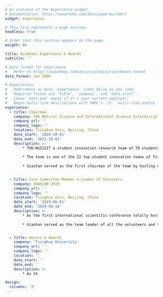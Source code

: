 ```yaml
---
# An instance of the Experience widget.
# Documentation: https://wowchemy.com/docs/page-builder/
widget: experience

# This file represents a page section.
headless: true

# Order that this section appears on the page.
weight: 80

title: Academic Experience & Awards
subtitle: ''

# Date format for experience
#   Refer to https://wowchemy.com/docs/customization/#date-format
date_format: Jan 2006

# Experiences.
#   Add/remove as many `experience` items below as you like.
#   Required fields are `title`, `company`, and `date_start`.
#   Leave `date_end` empty if it's your current employer.
#   Begin multi-line descriptions with YAML's `|2-` multi-line prefix.
experience:
  - title: Chairman
    company: THU Natural Science and Informational Science Interdisciplinary Innovation Team (THU-NSISIIT)
    company_url: ''
    company_logo: ''
    location: Tsinghua Univ, Beijing, China
    date_start: '2020-10-01'
    date_end: '2021-10-01'
    description: >-
        * THU-NSISIIT a student innovation research team of 70 students from 10 faculties. Our team focus on multi-dimensional interdisciplinary research in the field of natural science (including physics, biology, neuroscience, etc.) and informational science. The team create a platform and financially supporting the students for interdisciplinary research.
        
        * The team is one of the 22 top student innovation teams of Tsinghua University. 
        
        * Xiaihan served as the first chairman of the team by hosting events and inviting distinguished speakers.

        
  - title: Core Committee Member & Leader of Voluteers
    company: INASCON 2019
    company_url: ''
    company_logo: ''
    location: Tsinghua Univ, Beijing, China
    date_start: '2019-06-01'
    date_end: '2019-08-18'
    description: >-
        * As the first international scientific conference totally hosted by students in Tsinghua University, INASCON lasted for 4 days, had more than 150 local and international attendees and invited 9 distinguished keynote speakers.
        
        * Xiaohan served as the team leader of all the volunteers and the core member of the committee.


  - title: Honors & Awards
    company: 'Tsinghua University'
    company_url: ''
    company_logo: ''
    location: ''
    date_start: ''
    date_end: ''
    description: >-
        * As th

design:
  columns: '2'
---
```

